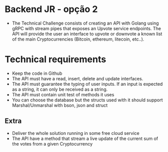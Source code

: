 
# Backend JR - opção 2 #

- The Technical Challenge consists of creating an API with Golang using gRPC with stream pipes that exposes an Upvote service endpoints. The API will provide the user an interface to upvote or downvote a known list of the main Cryptocurrencies (Bitcoin, ethereum, litecoin, etc..).

# Technical requirements #

- Keep the code in Github
- The API must have a read, insert, delete and update interfaces.
- The API must guarantee the typing of user inputs. If an input is expected as a string, it can only be received as a string.
- The API must contain unit test of methods it uses
- You can choose the database but the structs used with it should support Marshal/Unmarshal with bson, json and struct

## Extra ##

- Deliver the whole solution running in some free cloud service
- The API have a method that stream a live update of the current sum of the votes from a given Cryptocurrency